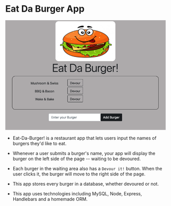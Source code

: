# Eat Da Burger App

![screenshot](public/assets/ss.png)

* Eat-Da-Burger! is a restaurant app that lets users input the names of burgers they'd like to eat.

* Whenever a user submits a burger's name, your app will display the burger on the left side of the page -- waiting to be devoured.

* Each burger in the waiting area also has a `Devour it!` button. When the user clicks it, the burger will move to the right side of the page.

* This app stores every burger in a database, whether devoured or not.

* This app uses technologies including MySQL, Node, Express, Handlebars and a homemade ORM.